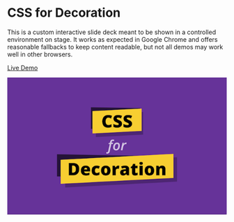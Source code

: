 # CSS for Decoration

This is a custom interactive slide deck meant to be shown in a controlled environment on stage. It works as expected in Google Chrome and offers reasonable fallbacks to keep content readable, but not all demos may work well in other browsers.

[Live Demo](https://oslego.github.io/css-for-decoration)

![Screenshot of slides](slides/screenshot.png)
